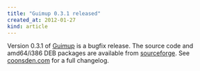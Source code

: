 ```yaml
---
title: "Guimup 0.3.1 released"
created_at: 2012-01-27
kind: article
---
```


Version 0.3.1 of [Guimup](http://mpd.wikia.com/wiki/Client:Guimup) is a bugfix release. The source code and amd64/i386 DEB packages are available from [sourceforge](/download/Guimup/). See [coonsden.com](http://coonsden.com/?p=934/) for a full changelog.

